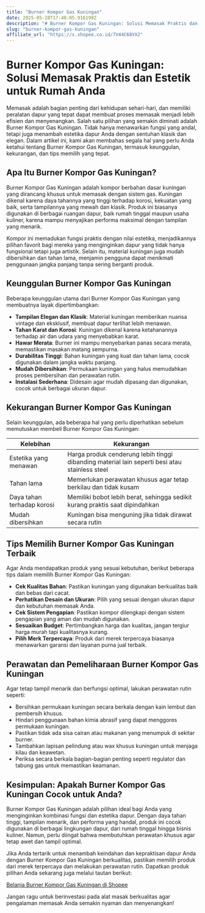 ```yaml
---
title: "Burner Kompor Gas Kuningan"
date: 2025-05-28T17:48:05.916198Z
description: "# Burner Kompor Gas Kuningan: Solusi Memasak Praktis dan Estetik untuk Rumah Anda..."
slug: "burner-kompor-gas-kuningan"
affiliate_url: "https://s.shopee.co.id/7V44C68VX2"
---
```

# Burner Kompor Gas Kuningan: Solusi Memasak Praktis dan Estetik untuk Rumah Anda

Memasak adalah bagian penting dari kehidupan sehari-hari, dan memiliki peralatan dapur yang tepat dapat membuat proses memasak menjadi lebih efisien dan menyenangkan. Salah satu pilihan yang semakin diminati adalah Burner Kompor Gas Kuningan. Tidak hanya menawarkan fungsi yang andal, tetapi juga menambah estetika dapur Anda dengan sentuhan klasik dan elegan. Dalam artikel ini, kami akan membahas segala hal yang perlu Anda ketahui tentang Burner Kompor Gas Kuningan, termasuk keunggulan, kekurangan, dan tips memilih yang tepat.

## Apa Itu Burner Kompor Gas Kuningan?

Burner Kompor Gas Kuningan adalah kompor berbahan dasar kuningan yang dirancang khusus untuk memasak dengan sistem gas. Kuningan dikenal karena daya tahannya yang tinggi terhadap korosi, kekuatan yang baik, serta tampilannya yang mewah dan klasik. Produk ini biasanya digunakan di berbagai ruangan dapur, baik rumah tinggal maupun usaha kuliner, karena mampu menyajikan performa maksimal dengan tampilan yang menarik.

Kompor ini memadukan fungsi praktis dengan nilai estetika, menjadikannya pilihan favorit bagi mereka yang menginginkan dapur yang tidak hanya fungsional tetapi juga artistik. Selain itu, material kuningan juga mudah dibersihkan dan tahan lama, menjamin pengguna dapat menikmati penggunaan jangka panjang tanpa sering berganti produk.

## Keunggulan Burner Kompor Gas Kuningan

Beberapa keunggulan utama dari Burner Kompor Gas Kuningan yang membuatnya layak dipertimbangkan:

- **Tampilan Elegan dan Klasik**: Material kuningan memberikan nuansa vintage dan eksklusif, membuat dapur terlihat lebih menawan.
- **Tahan Karat dan Korosi**: Kuningan dikenal karena ketahanannya terhadap air dan udara yang menyebabkan karat.
- **Hawar Merata**: Burner ini mampu menyebarkan panas secara merata, memastikan masakan matang sempurna.
- **Durabilitas Tinggi**: Bahan kuningan yang kuat dan tahan lama, cocok digunakan dalam jangka waktu panjang.
- **Mudah Dibersihkan**: Permukaan kuningan yang halus memudahkan proses pembersihan dan perawatan rutin.
- **Instalasi Sederhana**: Didesain agar mudah dipasang dan digunakan, cocok untuk berbagai ukuran dapur.

## Kekurangan Burner Kompor Gas Kuningan

Selain keunggulan, ada beberapa hal yang perlu diperhatikan sebelum memutuskan membeli Burner Kompor Gas Kuningan:

| Kelebihan | Kekurangan |
|------------|--------------|
| Estetika yang menawan | Harga produk cenderung lebih tinggi dibanding material lain seperti besi atau stainless steel |
| Tahan lama | Memerlukan perawatan khusus agar tetap berkilau dan tidak kusam |
| Daya tahan terhadap korosi | Memiliki bobot lebih berat, sehingga sedikit kurang praktis saat dipindahkan |
| Mudah dibersihkan | Kuningan bisa menguning jika tidak dirawat secara rutin |

## Tips Memilih Burner Kompor Gas Kuningan Terbaik

Agar Anda mendapatkan produk yang sesuai kebutuhan, berikut beberapa tips dalam memilih Burner Kompor Gas Kuningan:

- **Cek Kualitas Bahan**: Pastikan kuningan yang digunakan berkualitas baik dan bebas dari cacat.
- **Perhatikan Desain dan Ukuran**: Pilih yang sesuai dengan ukuran dapur dan kebutuhan memasak Anda.
- **Cek Sistem Pengapian**: Pastikan kompor dilengkapi dengan sistem pengapian yang aman dan mudah digunakan.
- **Sesuaikan Budget**: Pertimbangkan harga dan kualitas, jangan tergiur harga murah tapi kualitasnya kurang.
- **Pilih Merk Terpercaya**: Produk dari merek terpercaya biasanya menawarkan garansi dan layanan purna jual terbaik.

## Perawatan dan Pemeliharaan Burner Kompor Gas Kuningan

Agar tetap tampil menarik dan berfungsi optimal, lakukan perawatan rutin seperti:

- Bersihkan permukaan kuningan secara berkala dengan kain lembut dan pembersih khusus.
- Hindari penggunaan bahan kimia abrasif yang dapat menggores permukaan kuningan.
- Pastikan tidak ada sisa cairan atau makanan yang menumpuk di sekitar burner.
- Tambahkan lapisan pelindung atau wax khusus kuningan untuk menjaga kilau dan keawetan.
- Periksa secara berkala bagian-bagian penting seperti regulator dan tabung gas untuk memastikan keamanan.

## Kesimpulan: Apakah Burner Kompor Gas Kuningan Cocok untuk Anda?

Burner Kompor Gas Kuningan adalah pilihan ideal bagi Anda yang menginginkan kombinasi fungsi dan estetika dapur. Dengan daya tahan tinggi, tampilan menarik, dan performa yang handal, produk ini cocok digunakan di berbagai lingkungan dapur, dari rumah tinggal hingga bisnis kuliner. Namun, perlu diingat bahwa membutuhkan perawatan khusus agar tetap awet dan tampil optimal.

Jika Anda tertarik untuk menambah keindahan dan kepraktisan dapur Anda dengan Burner Kompor Gas Kuningan berkualitas, pastikan memilih produk dari merek terpercaya dan melakukan perawatan rutin. Dapatkan produk pilihan Anda sekarang juga melalui tautan berikut:

[Belanja Burner Kompor Gas Kuningan di Shopee](https://s.shopee.co.id/7V44C68VX2)

Jangan ragu untuk berinvestasi pada alat masak berkualitas agar pengalaman memasak Anda semakin nyaman dan menyenangkan!
